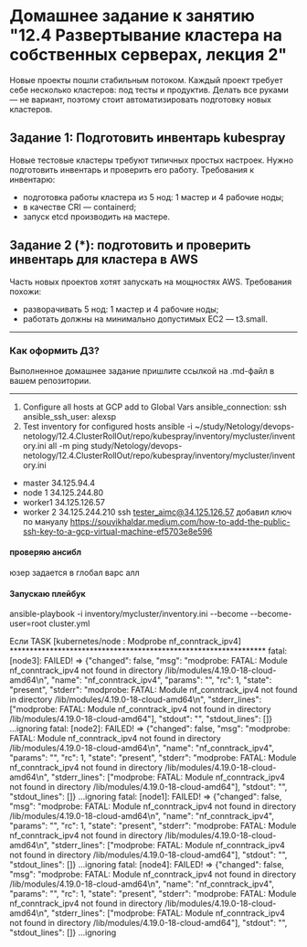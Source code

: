 # Домашнее задание к занятию "12.4 Развертывание кластера на собственных серверах, лекция 2"
Новые проекты пошли стабильным потоком. Каждый проект требует себе несколько кластеров: под тесты и продуктив. Делать все руками — не вариант, поэтому стоит автоматизировать подготовку новых кластеров.

## Задание 1: Подготовить инвентарь kubespray
Новые тестовые кластеры требуют типичных простых настроек. Нужно подготовить инвентарь и проверить его работу. Требования к инвентарю:
* подготовка работы кластера из 5 нод: 1 мастер и 4 рабочие ноды;
* в качестве CRI — containerd;
* запуск etcd производить на мастере.

## Задание 2 (*): подготовить и проверить инвентарь для кластера в AWS
Часть новых проектов хотят запускать на мощностях AWS. Требования похожи:
* разворачивать 5 нод: 1 мастер и 4 рабочие ноды;
* работать должны на минимально допустимых EC2 — t3.small.

---

### Как оформить ДЗ?

Выполненное домашнее задание пришлите ссылкой на .md-файл в вашем репозитории.

---

1. Configure all hosts at GCP
add to Global Vars
ansible_connection: ssh 
ansible_ssh_user: alexsp
2. Test inventory for configured hosts
ansible -i ~/study/Netology/devops-netology/12.4.ClusterRollOut/repo/kubespray/inventory/mycluster/inventory.ini all -m ping
study/Netology/devops-netology/12.4.ClusterRollOut/repo/kubespray/inventory/mycluster/inventory.ini
+ master 34.125.94.4
+ node 1 34.125.244.80
+ worker1 34.125.126.57
+ worker 2 34.125.244.210
ssh tester_aimc@34.125.126.57
добавил ключ по мануалу
https://souvikhaldar.medium.com/how-to-add-the-public-ssh-key-to-a-gcp-virtual-machine-ef5703e8e596

#### проверяю ансибл

юзер задается в глобал варс алл
#### Запускаю плейбук
ansible-playbook -i inventory/mycluster/inventory.ini  --become --become-user=root cluster.yml









Если 
TASK [kubernetes/node : Modprobe nf_conntrack_ipv4] ****************************************************************
fatal: [node3]: FAILED! => {"changed": false, "msg": "modprobe: FATAL: Module nf_conntrack_ipv4 not found in directory /lib/modules/4.19.0-18-cloud-amd64\n", "name": "nf_conntrack_ipv4", "params": "", "rc": 1, "state": "present", "stderr": "modprobe: FATAL: Module nf_conntrack_ipv4 not found in directory /lib/modules/4.19.0-18-cloud-amd64\n", "stderr_lines": ["modprobe: FATAL: Module nf_conntrack_ipv4 not found in directory /lib/modules/4.19.0-18-cloud-amd64"], "stdout": "", "stdout_lines": []}
...ignoring
fatal: [node2]: FAILED! => {"changed": false, "msg": "modprobe: FATAL: Module nf_conntrack_ipv4 not found in directory /lib/modules/4.19.0-18-cloud-amd64\n", "name": "nf_conntrack_ipv4", "params": "", "rc": 1, "state": "present", "stderr": "modprobe: FATAL: Module nf_conntrack_ipv4 not found in directory /lib/modules/4.19.0-18-cloud-amd64\n", "stderr_lines": ["modprobe: FATAL: Module nf_conntrack_ipv4 not found in directory /lib/modules/4.19.0-18-cloud-amd64"], "stdout": "", "stdout_lines": []}
...ignoring
fatal: [node1]: FAILED! => {"changed": false, "msg": "modprobe: FATAL: Module nf_conntrack_ipv4 not found in directory /lib/modules/4.19.0-18-cloud-amd64\n", "name": "nf_conntrack_ipv4", "params": "", "rc": 1, "state": "present", "stderr": "modprobe: FATAL: Module nf_conntrack_ipv4 not found in directory /lib/modules/4.19.0-18-cloud-amd64\n", "stderr_lines": ["modprobe: FATAL: Module nf_conntrack_ipv4 not found in directory /lib/modules/4.19.0-18-cloud-amd64"], "stdout": "", "stdout_lines": []}
...ignoring
fatal: [node4]: FAILED! => {"changed": false, "msg": "modprobe: FATAL: Module nf_conntrack_ipv4 not found in directory /lib/modules/4.19.0-18-cloud-amd64\n", "name": "nf_conntrack_ipv4", "params": "", "rc": 1, "state": "present", "stderr": "modprobe: FATAL: Module nf_conntrack_ipv4 not found in directory /lib/modules/4.19.0-18-cloud-amd64\n", "stderr_lines": ["modprobe: FATAL: Module nf_conntrack_ipv4 not found in directory /lib/modules/4.19.0-18-cloud-amd64"], "stdout": "", "stdout_lines": []}
...ignoring
